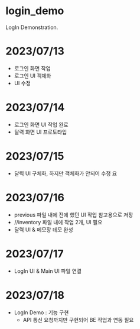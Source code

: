 # login_demo

LogIn Demonstration.

# 2023/07/13
- 로그인 화면 작업
- 로그인 UI 객체화
- UI 수정

# 2023/07/14
- 로그인 화면 UI 작업 완료
- 달력 화면 UI 프로토타입

# 2023/07/15
- 달력 UI 구체화, 하지만 객체화가 안되어 수정 요

# 2023/07/16
- previous 파일 내에 전에 했던 UI 작업 참고용으로 저장
- //inventory 파일 내에 작업 2개, UI 필요
- 달력 UI & 메모장 데모 완성

# 2023/07/17
- LogIn UI & Main UI 파일 연결

# 2023/07/18
- LogIn Demo : 기능 구현
    - API 통신 요청까지만 구현되어 BE 작업과 연동 필요